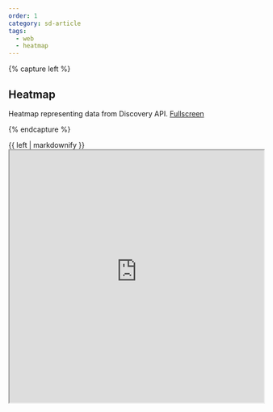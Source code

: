 ```yaml
---
order: 1
category: sd-article
tags:
  - web
  - heatmap
---
```


{% capture left %}

## Heatmap

Heatmap representing data from Discovery API. [Fullscreen](http://heatmap-1220776398.us-west-2.elb.amazonaws.com/)

{% endcapture %}

<div class="col-lg-8 col-md-8 col-sm-8">{{ left | markdownify }}</div>
<iframe style="width:100%;height:500px;" src="http://heatmap-1220776398.us-west-2.elb.amazonaws.com/"></iframe>
